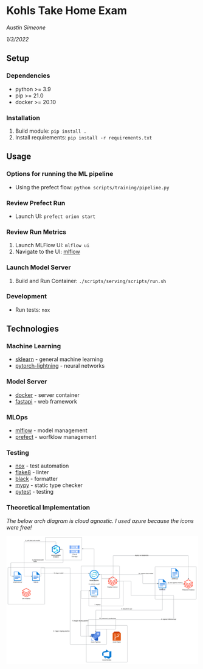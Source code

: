 # Kohls Take Home Exam

*Austin Simeone*

*1/3/2022*

## Setup

### Dependencies

- python >= 3.9
- pip >= 21.0
- docker >= 20.10

### Installation

1. Build module: `pip install .`
1. Install requirements: `pip install -r requirements.txt`

## Usage

### Options for running the ML pipeline

- Using the prefect flow: `python scripts/training/pipeline.py`

### Review Prefect Run 
- Launch UI: `prefect orion start`

### Review Run Metrics

1. Launch MLFlow UI: `mlflow ui`
2. Navigate to the UI: [mlflow](http://127.0.0.1:5000)

### Launch Model Server

1. Build and Run Container: `./scripts/serving/scripts/run.sh`

### Development

- Run tests: `nox`

## Technologies

### Machine Learning

- [sklearn](https://scikit-learn.org/0.21/documentation.html) - general machine learning
- [pytorch-lightning](https://pytorch-lightning.readthedocs.io/en/latest/) - neural networks

### Model Server

- [docker](https://docs.docker.com/) - server container
- [fastapi](https://fastapi.tiangolo.com/) - web framework

### MLOps

- [mlflow](https://www.mlflow.org/docs/latest/index.html) - model management
- [prefect](https://docs.prefect.io/) - worfklow management

### Testing

- [nox](https://nox.thea.codes/en/stable/) - test automation
- [flake8](https://flake8.pycqa.org/en/latest/) - linter
- [black](https://black.readthedocs.io/en/stable/) - formatter
- [mypy](https://mypy.readthedocs.io/en/stable/getting_started.html) - static type checker
- [pytest](https://docs.pytest.org/en/stable/contents.html) - testing


### Theoretical Implementation
*The below arch diagram is cloud agnostic. I used azure because the icons were free!*

<img style="float: right;" src="imgs/ml flow architecture.svg">


